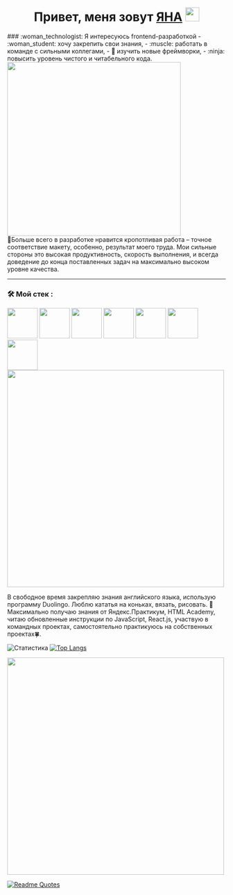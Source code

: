 <h1 align="center">Привет, меня зовут <a href="https://daniilshat.ru/" target="_blank">ЯНА</a> 
<img src="https://github.com/blackcater/blackcater/raw/main/images/Hi.gif" height="32"/></h1>

<div>
  <div width="50">
### :woman_technologist: Я интересуюсь frontend-разработкой
- :woman_student: хочу закрепить свои знания,
- :muscle: работать в команде с сильными коллегами,
- 👀 изучить новые фреймворки,
- :ninja: повысить уровень чистого и читабельного кода.
  </div>
  <div id="header" align="left">
    <img src="https://media.giphy.com/media/RbDKaczqWovIugyJmW/giphy.gif" width="400"/>
  </div>
</div>
💞️Больше всего в разработке нравится кропотливая работа – точное соответствие макету, особенно, результат моего труда.
Мои сильные стороны это высокая продуктивность, скорость выполнения, и всегда доведение до конца поставленных задач на максимально высоком уровне качества.

---

### :hammer_and_wrench: Мой стек :
<div>
<img src="https://cdn.icon-icons.com/icons2/2415/PNG/128/html_original_wordmark_logo_icon_146478.png" width="70"/>
<img src="https://cdn.icon-icons.com/icons2/37/PNG/128/css_3721.png" width="70"/>
<img src="https://cdn.icon-icons.com/icons2/2108/PNG/128/javascript_icon_130900.png" width="70"/>
<img src="https://cdn.icon-icons.com/icons2/2108/PNG/128/react_icon_130845.png" width="70"/>
<img src="https://cdn.icon-icons.com/icons2/2108/PNG/128/git_icon_130933.png" width="70"/>
<img src="https://cdn.icon-icons.com/icons2/2148/PNG/128/bem_icon_132559.png" width="70"/>
<img src="https://cdn.icon-icons.com/icons2/1908/PNG/128/4552605-adaptive-design-responsive-responsive-design_121386.png" width="70"/>
</div>
<div align="left">
  <img src="https://media.giphy.com/media/USV0ym3bVWQJJmNu3N/giphy.gif" width="500"/>
</div>

В свободное время закрепляю знания английского языка, использую программу Duolingo.
Люблю кататья на коньках, вязать, рисовать.
🌱Максимально получаю знания от Яндекс.Практикум, HTML Academy, читаю обновленные инструкции по JavaScript, React.js, участвую в командных проектах, самостоятельно практикуюсь на собственных проектах:four_leaf_clover:.

![Статистика](https://github-readme-stats.vercel.app/api?username=ianapylaeva&theme=merko&show_icons=true)
[![Top Langs](https://github-readme-stats.vercel.app/api/top-langs/?username=ianapylaeva&layout=compact)](https://github.com/ianapylaeva/github-readme-stats)


<div align="left">
  <img src="https://media.giphy.com/media/L1R1tvI9svkIWwpVYr/giphy.gif" width="500"/>
</div>

[![Readme Quotes](https://quotes-github-readme.vercel.app/api?type=horizontal&theme=merko)](https://github.com/ianapylaeva/github-readme-quotes)
<div id="badges"><img src="https://komarev.com/ghpvc/?username=ianapylaeva&style=flat-square&color=blue" alt=""/></div>
<!---
IanaPylaeva/IanaPylaeva is a ✨ special ✨ repository because its `README.md` (this file) appears on your GitHub profile.
You can click the Preview link to take a look at your changes.
--->
